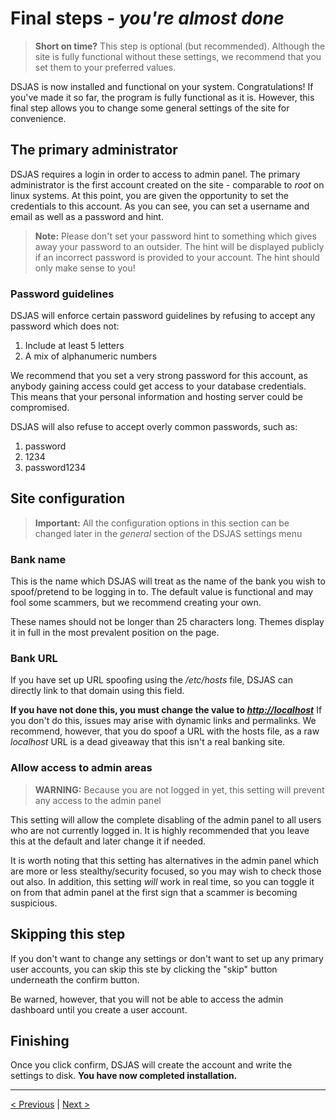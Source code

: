 # Final steps - *you're almost done*

> **Short on time?** This step is optional (but recommended). Although the site is fully functional without these settings, we recommend that you set them to your preferred values.

DSJAS is now installed and functional on your system. Congratulations! If you've made it so far, the program is fully functional as it is. However, this final step allows you to change some general settings of the site for convenience.

## The primary administrator

DSJAS requires a login in order to access to admin panel. The primary administrator is the first account created on the site - comparable to *root* on linux systems. At this point, you are given the opportunity to set the credentials to this account. As you can see, you can set a username and email as well as a password and hint.

> **Note:** Please don't set your password hint to something which gives away your password to an outsider. The hint will be displayed publicly if an incorrect password is provided to your account. The hint should only make sense to you!

### Password guidelines

DSJAS will enforce certain password guidelines by refusing to accept any password which does not:

1. Include at least 5 letters
1. A mix of alphanumeric numbers

We recommend that you set a very strong password for this account, as anybody gaining access could get access to your database credentials. This means that your personal information and hosting server could be compromised.

DSJAS will also refuse to accept overly common passwords, such as:

1. password
1. 1234
1. password1234

## Site configuration

> **Important:** All the configuration options in this section can be changed later in the *general* section of the DSJAS settings menu

### Bank name

This is the name which DSJAS will treat as the name of the bank you wish to spoof/pretend to be logging in to. The default value is functional and may fool some scammers, but we recommend creating your own.

These names should not be longer than 25 characters long. Themes display it in full in the most prevalent position on the page.

### Bank URL

If you have set up URL spoofing using the */etc/hosts* file, DSJAS can directly link to that domain using this field.

**If you have not done this, you must change the value to *<http://localhost>*** If you don't do this, issues may arise with dynamic links and permalinks. We recommend, however, that you do spoof a URL with the hosts file, as a raw *localhost* URL is a dead giveaway that this isn't a real banking site.

### Allow access to admin areas

> **WARNING:** Because you are not logged in yet, this setting will prevent any access to the admin panel

This setting will allow the complete disabling of the admin panel to all users who are not currently logged in. It is highly recommended that you leave this at the default and later change it if needed.

It is worth noting that this setting has alternatives in the admin panel which are more or less stealthy/security focused, so you may wish to check those out also. In addition, this setting *will* work in real time, so you can toggle it on from that admin panel at the first sign that a scammer is becoming suspicious.

## Skipping this step

If you don't want to change any settings or don't want to set up any primary user accounts, you can skip this ste by clicking the "skip" button underneath the confirm button.

Be warned, however, that you will not be able to access the admin dashboard until you create a user account.

## Finishing

Once you click confirm, DSJAS will create the account and write the settings to disk. **You have now completed installation.**

---

[< Previous](https://github.com/DSJAS/DSJAS/blob/master/docs/install/Database%20setup.md)  |  [Next >](https://github.com/DSJAS/DSJAS/blob/master/docs/install/First%20steps%20in%20the%20program.md)
